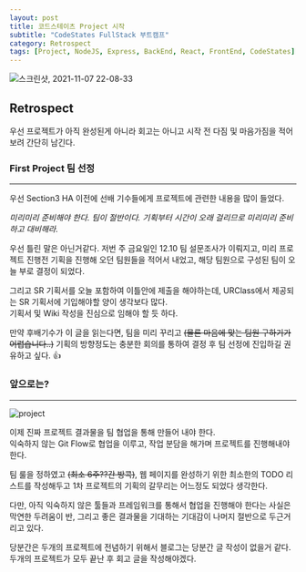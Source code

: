 ```yaml
---
layout: post
title: 코드스테이츠 Project 시작
subtitle: "CodeStates FullStack 부트캠프"
category: Retrospect
tags: [Project, NodeJS, Express, BackEnd, React, FrontEnd, CodeStates]
---
```


![스크린샷, 2021-11-07 22-08-33](https://user-images.githubusercontent.com/83164003/140646268-d8056c13-e7ee-4ea5-8e15-e282a26f6a0d.png)

## Retrospect

우선 프로젝트가 아직 완성된게 아니라 회고는 아니고 시작 전 다짐 및 마음가짐을 적어보려 간단히 남긴다.

### First Project 팀 선정
---
우선 Section3 HA 이전에 선배 기수들에게 프로젝트에 관련한 내용을 많이 들었다.

*미리미리 준비해야 한다. 팀이 절반이다. 기획부터 시간이 오래 걸리므로 미리미리 준비하고 대비해라.*

우선 틀린 말은 아닌거같다. 저번 주 금요일인 12.10 팀 설문조사가 이뤄지고, 미리 프로젝트 진행전 기획을 진행해 오던 팀원들을 적어서 내었고, 해당 팀원으로 구성된 팀이 오늘 부로 결정이 되었다.

그리고 SR 기획서를 오늘 포함하여 이틀안에 제출을 해야하는데, URClass에서 제공되는 SR 기획서에 기입해야할 양이 생각보다 많다.<br>
기획서 및 Wiki 작성을 진심으로 임해야 할 듯 하다. 

만약 후배기수가 이 글을 읽는다면, 팀을 미리 꾸리고 ~~(물론 마음에 맞는 팀원 구하기가 어렵습니다..)~~ 기획의 방향정도는 충분한 회의를 통하여 결정 후 팀 선정에 진입하길 권유하고 싶다. 👍



### 앞으로는?
---
![project](https://user-images.githubusercontent.com/83164003/145743411-a9f1a1ab-51e2-46d4-8906-4b53e5dd21d1.jpg)

이제 진짜 프로젝트 결과물을 팀 협업을 통해 만들어 내야 한다.<br>
익숙하지 않는 Git Flow로 협업을 이루고, 작업 분담을 해가며 프로젝트를 진행해내야 한다.

팀 룰을 정하였고 ~~(최소 6주??간 방콕)~~, 웹 페이지를 완성하기 위한 최소한의 TODO 리스트를 작성해두고 1차 프로젝트의 기획의 갈무리는 어느정도 되었다 생각한다.

다만, 아직 익숙하지 않은 툴들과 프레임워크를 통해서 협업을 진행해야 한다는 사실은 막연한 두려움이 반, 그리고 좋은 결과물을 기대하는 기대감이 나머지 절반으로 두근거리고 있다.

당분간은 두개의 프로젝트에 전념하기 위해서 블로그는 당분간 글 작성이 없을거 같다.<br>
두개의 프로젝트가 모두 끝난 후 회고 글을 작성해야겠다.
